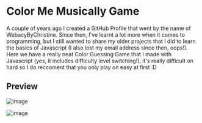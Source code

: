 # Color Me Musically Game

A couple of years ago I created a GitHub Profile that went by the name of WebacyByChristine. Since then, I've learnt a lot more when it comes to programming, but I still wanted to share my older projects that I did to learn the basics of Javascript (I also lost my email address since then, oops!). Here we have a really neat Color Guessing Game that I made with Javascript (yes, it includes difficulty level switching!), it's really difficult on hard so I do reccoment that you only play on easy at first :D

## Preview
![image](https://user-images.githubusercontent.com/87696858/129068376-a296d3db-17d4-4dec-a414-eae04e178074.png)

![image](https://user-images.githubusercontent.com/87696858/129068538-debe544d-6aeb-40a3-9ba4-494dc595e9c5.png)


